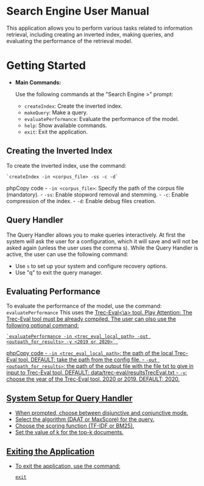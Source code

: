 
# Search Engine User Manual

This application allows you to perform various tasks related to information retrieval, including creating an inverted index, making queries, and evaluating the performance of the retrieval model.

# Getting Started

- **Main Commands:**

  Use the following commands at the "Search Engine >" prompt:
    -   `createIndex`: Create the inverted index.
    -   `makeQuery`: Make a query.
    -   `evaluatePerformance`: Evaluate the performance of the model.
    -   `help`: Show available commands.
    -   `exit`: Exit the application.

## Creating the Inverted Index

To create the inverted index, use the command:

    `createIndex -in <corpus_file> -ss -c -d` 
    
phpCopy code
    -   `-in <corpus_file>`: Specify the path of the corpus file (mandatory).
    -   `-ss`: Enable stopword removal and stemming.
    -   `-c`: Enable compression of the index.
    -   `-d`: Enable debug files creation.

## Query Handler

The Query Handler allows you to make queries interactively.
At first the system will ask the user for a configuration, which it will save and will not be asked again (unless the user uses the comma s).
While the Query Handler is active, the user can use the following command:
- Use `s` to set up your system and configure recovery options.
- Use "q" to exit the query manager.


## Evaluating Performance
To evaluate the performance of the model, use the command: `evaluatePerformance` This uses the <a href="https://github.com/usnistgov/trec_eval">Trec-Eval<\a> tool.
Play Attention: The Trec-Eval tool must be already compiled.
The user can olso use the following optional command:

    `evaluatePerformance -in <trec_eval_local_path> -out <outpath_for_results> -y <2019 or 2020>` 
    
phpCopy code
    -   `-in <trec_eval_local_path>`: the path of the local Trec-Eval tool. DEFAULT: take the path from the config file.
    -   `-out <outpath_for_results>`: the path of the output file with the file txt to give in input to Trec-Eval tool. DEFAULT: data/trec-eval/resultsTrecEval.txt
    -   `-y`: choose the year of the Trec-Eval tool. 2020 or 2019. DEFAULT: 2020.

## System Setup for Query Handler

-   When prompted, choose between disjunctive and conjunctive mode.
-   Select the algorithm (DAAT or MaxScore) for the query.
-   Choose the scoring function (TF-IDF or BM25).
-   Set the value of k for the top-k documents.

## Exiting the Application

-   To exit the application, use the command:
    
    `exit` 
